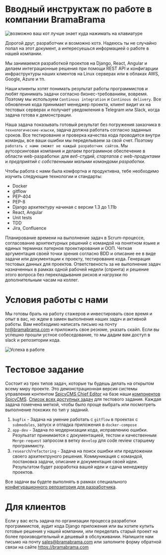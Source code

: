 # Вводный инструктаж по работе в компании BramaBrama

![возможно ваш кот лучше знает куда нажимать на клавиатуре](https://02varvara.files.wordpress.com/2011/06/01-cat-at-the-computer-keyboard.jpg)

Дорогой друг, разработчик и возможно котэ.
Надеюсь ты не случайно попал на этот документ, а интересуешься информацией о работе в нашей компании.

Мы занимаемся разработкой проектов на Django, React, Angular и делаем интеграционные решения при помощи REST API и конфигарции 
инфраструктуры наших клиентов на Linux серверах или в облаках AWS, Google, Azure и тп. 

Наши клиенты хотят понимать результат работы программистов и любят принимать задачи согласно бизнес-требованиям, вовремя. Поэтому мы используем ``Continous integration`` и ``Continous delivery``. Все обновления кода принимает менеджер проекта, клиент видит их на тестовых серверах и получает уведомления в Telegram или Slack, когда задача готова к демонстрации. 

Наша задача показывать готовый результат без погружения заказчика в ``технологические-изыски``, задача должна работать согласно заданных сроков. Все тестирование и проверка качества кода проводится внутри команды, все ваши ошибки мы переделываем за свой счет. Поэтому ``работать с нами сможет не каждый разработчик сайтов``. Мы аутсорсинговая компания и делаем программное обеспечение в области web-разработки: для *веб-студий*, *стартапов с web-продуктами* и *предприятий с собственными малыми командами разработки*.

Чтобы работа с нами была комфортна и продуктивна, тебе необходимо изучить следующие технологии и стандарты:

- Docker
- gitflow
- PEP-404
- PEP-8
- Django архитектуру начиная с версии 1.3 до 1.11b
- React, Angular
- Unit tests
- TDD
- Jira, Confluence

Планирование времени на выполнение задач в Scrum-процессе, согласование архитектурных решений с командой на понятном языке и единых терминах патернов проектирования и ООП. Четкая аргументация своей точки зрения согласно BDD и описание ее в виде задачи или документации к проекту, тестирование кода. Генерация тестовых  данных для проектов. Ответственость за не выполнение задач назначенных в рамках одной рабочей недели (спринта) и решение этого вопроса без перекладывания рисков и нагрузки по дополнительным часам на коллег. 

# Условия работы с нами

Мы готовы брать на работу стажеров и инвестировать свое время и опыт в вас, но ждем в замен выполнения наших задач и активной работы.
Вам необходимо написать письмо на почту hr@bramabrama.com и приложить свое резюме, указать скайп. Если вы успешно прошли устное собеседование, то мы дадим вам доступ в slack и репозитории кода.

![Успеха в работе](https://www.stihi.ru/photos/prosvettlennyi.jpg)

# Тестовое задание

Состоит из трех типов задач, которые ты будешь делать на открытом всему миру проекте. Это демонстрационная версия системы управления контентом [SpicyCMS Chief Editor](https://gitlab.com/spicycms.com/cms.chiefeditor) на базе наши [компонентов SpicyCMS](https://github.com/spicycms). [Список всех доступных задач](https://gitlab.com/spicycms.com/cms.chiefeditor/issues) для тестового задания. Каждая задача помечена меткой, чтобы было проще выбрать или посмотреть выполнение похожих по тип у заданий.

1) ``bugfix`` - Задача на умение работать с ``gitflow`` в проектах с ``submodules``, запуск и отладка приложения в ``docker-compose``
2) ``app-dev`` - Задача по модернизации кода, исправлению ошибки. Резульатат принимается с документацией, тестом и качественным ``Merge-request`` запросом в ветку ``develop`` для code review старшему программисту.
3) ``research``/``refactoring`` - Задача на поиск ошибки или предложении своего архитектруного решения. Коммуникация с командой, постановка задачи, описание и документация своей идеи. Результатом будет разработка вашей идеи и сдача менеджеру проектов.

Все задачи вы будете выполнять в рамках специального [конфигурационного репозитория для разработчика](https://gitlab.com/spicycms.com/dev-SpicyCMS_Chief_Editor).

# Для клиентов

Если у вас есть задача по организации процесса разработки программистов, аудит кода Django приложения или вы хотите купить
готовые решения у нашей компании, или переделать старый проект на более производительный и дешевый в обслуживании. Напишите нам письмо на почту sales@bramabrama.com или заполните форму обратной связи на сайте https://bramabrama.com

